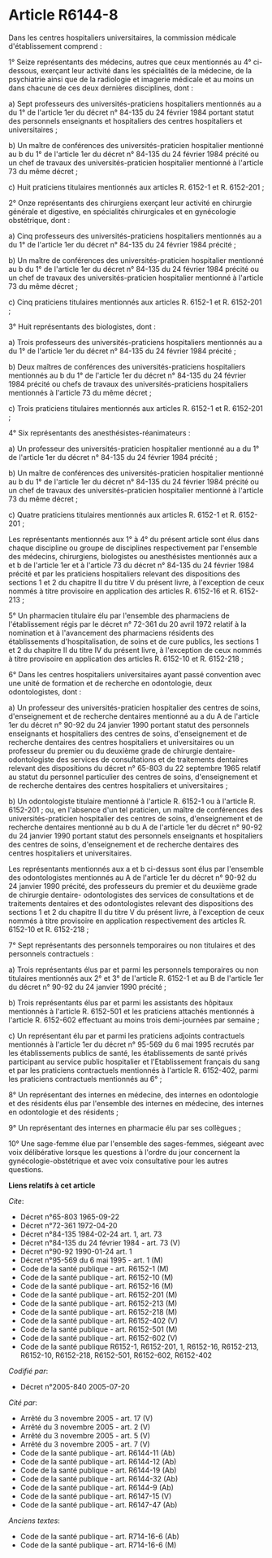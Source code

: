 # Article R6144-8

Dans les centres hospitaliers universitaires, la commission médicale d'établissement comprend :

1° Seize représentants des médecins, autres que ceux mentionnés au 4° ci-dessous, exerçant leur activité dans les spécialités
de la médecine, de la psychiatrie ainsi que de la radiologie et imagerie médicale et au moins un dans chacune de ces deux
dernières disciplines, dont :

a) Sept professeurs des universités-praticiens hospitaliers mentionnés au a du 1° de l'article 1er du décret n° 84-135 du 24
février 1984 portant statut des personnels enseignants et hospitaliers des centres hospitaliers et universitaires ;

b) Un maître de conférences des universités-praticien hospitalier mentionné au b du 1° de l'article 1er du décret n° 84-135
du 24 février 1984 précité ou un chef de travaux des universités-praticien hospitalier mentionné à l'article 73 du même
décret ;

c) Huit praticiens titulaires mentionnés aux articles R. 6152-1 et R. 6152-201 ;

2° Onze représentants des chirurgiens exerçant leur activité en chirurgie générale et digestive, en spécialités chirurgicales
et en gynécologie obstétrique, dont :

a) Cinq professeurs des universités-praticiens hospitaliers mentionnés au a du 1° de l'article 1er du décret n° 84-135 du 24
février 1984 précité ;

b) Un maître de conférences des universités-praticien hospitalier mentionné au b du 1° de l'article 1er du décret n° 84-135
du 24 février 1984 précité ou un chef de travaux des universités-praticien hospitalier mentionné à l'article 73 du même
décret ;

c) Cinq praticiens titulaires mentionnés aux articles R. 6152-1 et R. 6152-201 ;

3° Huit représentants des biologistes, dont :

a) Trois professeurs des universités-praticiens hospitaliers mentionnés au a du 1° de l'article 1er du décret n° 84-135 du 24
février 1984 précité ;

b) Deux maîtres de conférences des universités-praticiens hospitaliers mentionnés au b du 1° de l'article 1er du décret n°
84-135 du 24 février 1984 précité ou chefs de travaux des universités-praticiens hospitaliers mentionnés à l'article 73 du
même décret ;

c) Trois praticiens titulaires mentionnés aux articles R. 6152-1 et R. 6152-201 ;

4° Six représentants des anesthésistes-réanimateurs :

a) Un professeur des universités-praticien hospitalier mentionné au a du 1° de l'article 1er du décret n° 84-135 du 24
février 1984 précité ;

b) Un maître de conférences des universités-praticien hospitalier mentionné au b du 1° de l'article 1er du décret n° 84-135
du 24 février 1984 précité ou un chef de travaux des universités-praticien hospitalier mentionné à l'article 73 du même
décret ;

c) Quatre praticiens titulaires mentionnés aux articles R. 6152-1 et R. 6152-201 ;

Les représentants mentionnés aux 1° à 4° du présent article sont élus dans chaque discipline ou groupe de disciplines
respectivement par l'ensemble des médecins, chirurgiens, biologistes ou anesthésistes mentionnés aux a et b de l'article 1er
et à l'article 73 du décret n° 84-135 du 24 février 1984 précité et par les praticiens hospitaliers relevant des dispositions
des sections 1 et 2 du chapitre II du titre V du présent livre, à l'exception de ceux nommés à titre provisoire en
application des articles R. 6152-16 et R. 6152-213 ;

5° Un pharmacien titulaire élu par l'ensemble des pharmaciens de l'établissement régis par le décret n° 72-361 du 20 avril
1972 relatif à la nomination et à l'avancement des pharmaciens résidents des établissements d'hospitalisation, de soins et de
cure publics, les sections 1 et 2 du chapitre II du titre IV du présent livre, à l'exception de ceux nommés à titre
provisoire en application des articles R. 6152-10 et R. 6152-218 ;

6° Dans les centres hospitaliers universitaires ayant passé convention avec une unité de formation et de recherche en
odontologie, deux odontologistes, dont :

a) Un professeur des universités-praticien hospitalier des centres de soins, d'enseignement et de recherche dentaires
mentionné au a du A de l'article 1er du décret n° 90-92 du 24 janvier 1990 portant statut des personnels enseignants et
hospitaliers des centres de soins, d'enseignement et de recherche dentaires des centres hospitaliers et universitaires ou un
professeur du premier ou du deuxième grade de chirurgie dentaire-odontologiste des services de consultations et de
traitements dentaires relevant des dispositions du décret n° 65-803 du 22 septembre 1965 relatif au statut du personnel
particulier des centres de soins, d'enseignement et de recherche dentaires des centres hospitaliers et universitaires ;

b) Un odontologiste titulaire mentionné à l'article R. 6152-1 ou à l'article R. 6152-201 ; ou, en l'absence d'un tel
praticien, un maître de conférences des universités-praticien hospitalier des centres de soins, d'enseignement et de
recherche dentaires mentionné au b du A de l'article 1er du décret n° 90-92 du 24 janvier 1990 portant statut des personnels
enseignants et hospitaliers des centres de soins, d'enseignement et de recherche dentaires des centres hospitaliers et
universitaires.

Les représentants mentionnés aux a et b ci-dessus sont élus par l'ensemble des odontologistes mentionnés au A de l'article
1er du décret n° 90-92 du 24 janvier 1990 précité, des professeurs du premier et du deuxième grade de chirurgie dentaire-
odontologistes des services de consultations et de traitements dentaires et des odontologistes relevant des dispositions des
sections 1 et 2 du chapitre II du titre V du présent livre, à l'exception de ceux nommés à titre provisoire en application
respectivement des articles R. 6152-10 et R. 6152-218 ;

7° Sept représentants des personnels temporaires ou non titulaires et des personnels contractuels :

a) Trois représentants élus par et parmi les personnels temporaires ou non titulaires mentionnés aux 2° et 3° de l'article R.
6152-1 et au B de l'article 1er du décret n° 90-92 du 24 janvier 1990 précité ;

b) Trois représentants élus par et parmi les assistants des hôpitaux mentionnés à l'article R. 6152-501 et les praticiens
attachés mentionnés à l'article R. 6152-602 effectuant au moins trois demi-journées par semaine ;

c) Un représentant élu par et parmi les praticiens adjoints contractuels mentionnés à l'article 1er du décret n° 95-569 du 6
mai 1995 recrutés par les établissements publics de santé, les établissements de santé privés participant au service public
hospitalier et l'Etablissement français du sang et par les praticiens contractuels mentionnés à l'article R. 6152-402, parmi
les praticiens contractuels mentionnés au 6° ;

8° Un représentant des internes en médecine, des internes en odontologie et des résidents élus par l'ensemble des internes en
médecine, des internes en odontologie et des résidents ;

9° Un représentant des internes en pharmacie élu par ses collègues ;

10° Une sage-femme élue par l'ensemble des sages-femmes, siégeant avec voix délibérative lorsque les questions à l'ordre du
jour concernent la gynécologie-obstétrique et avec voix consultative pour les autres questions.

**Liens relatifs à cet article**

_Cite_:

  - Décret n°65-803 1965-09-22
  - Décret n°72-361 1972-04-20
  - Décret n°84-135 1984-02-24 art. 1, art. 73
  - Décret n°84-135 du 24 février 1984 - art. 73 (V)
  - Décret n°90-92 1990-01-24 art. 1
  - Décret n°95-569 du 6 mai 1995 - art. 1 (M)
  - Code de la santé publique - art. R6152-1 (M)
  - Code de la santé publique - art. R6152-10 (M)
  - Code de la santé publique - art. R6152-16 (M)
  - Code de la santé publique - art. R6152-201 (M)
  - Code de la santé publique - art. R6152-213 (M)
  - Code de la santé publique - art. R6152-218 (M)
  - Code de la santé publique - art. R6152-402 (V)
  - Code de la santé publique - art. R6152-501 (M)
  - Code de la santé publique - art. R6152-602 (V)
  - Code de la santé publique R6152-1, R6152-201, 1, R6152-16, R6152-213, R6152-10, R6152-218, R6152-501, R6152-602, R6152-402

_Codifié par_:

  - Décret n°2005-840 2005-07-20

_Cité par_:

  - Arrêté du 3 novembre 2005 - art. 17 (V)
  - Arrêté du 3 novembre 2005 - art. 2 (V)
  - Arrêté du 3 novembre 2005 - art. 5 (V)
  - Arrêté du 3 novembre 2005 - art. 7 (V)
  - Code de la santé publique - art. R6144-11 (Ab)
  - Code de la santé publique - art. R6144-12 (Ab)
  - Code de la santé publique - art. R6144-19 (Ab)
  - Code de la santé publique - art. R6144-32 (Ab)
  - Code de la santé publique - art. R6144-9 (Ab)
  - Code de la santé publique - art. R6147-15 (V)
  - Code de la santé publique - art. R6147-47 (Ab)

_Anciens textes_:

  - Code de la santé publique - art. R714-16-6 (Ab)
  - Code de la santé publique - art. R714-16-6 (M)
